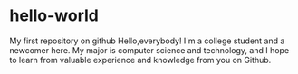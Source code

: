 # hello-world
My first repository on github
Hello,everybody! I'm a college student and a newcomer here. 
My major is computer science and technology, and I hope to learn from valuable experience and knowledge from you on Github. 
